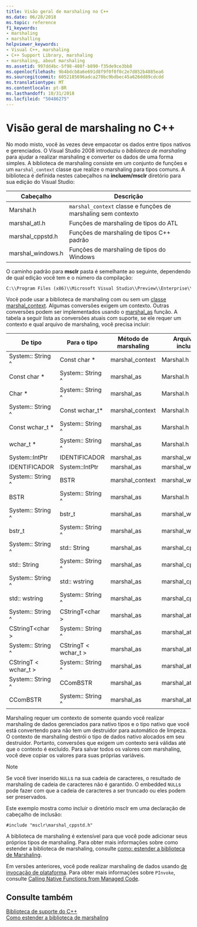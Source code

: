```yaml
---
title: Visão geral de marshaling no C++
ms.date: 06/28/2018
ms.topic: reference
f1_keywords:
- marshaling
- marshalling
helpviewer_keywords:
- Visual C++, marshaling
- C++ Support Library, marshaling
- marshaling, about marshaling
ms.assetid: 997dd4bc-5f98-408f-b890-f35de9ce3bb8
ms.openlocfilehash: 9b4bdcb8a6e691d8f9f0f0f0c2e7d852b4885ea6
ms.sourcegitcommit: 6052185696adca270bc9bdbec45a626dd89cdcdd
ms.translationtype: MT
ms.contentlocale: pt-BR
ms.lasthandoff: 10/31/2018
ms.locfileid: "50486275"
---
```

# <a name="overview-of-marshaling-in-c"></a>Visão geral de marshaling no C++

No modo misto, você às vezes deve empacotar os dados entre tipos nativos e gerenciados. O Visual Studio 2008 introduziu o *biblioteca de marshaling* para ajudar a realizar marshaling e converter os dados de uma forma simples.  A biblioteca de marshaling consiste em um conjunto de funções e um `marshal_context` classe que realize o marshaling para tipos comuns. A biblioteca é definida nestes cabeçalhos na **incluem/msclr** diretório para sua edição do Visual Studio:

|Cabeçalho|Descrição|
|---------------|-----------------|
|Marshal.h|`marshal_context` classe e funções de marshaling sem contexto|
|marshal_atl.h| Funções de marshaling de tipos do ATL|
|marshal_cppstd.h|Funções de marshaling de tipos C++ padrão|
|marshal_windows.h|Funções de marshaling de tipos do Windows|

O caminho padrão para **msclr** pasta é semelhante ao seguinte, dependendo de qual edição você tem e o número da compilação:

```cmd
C:\\Program Files (x86)\\Microsoft Visual Studio\\Preview\\Enterprise\\VC\\Tools\\MSVC\\14.15.26528\\include\\msclr
```

Você pode usar a biblioteca de marshaling com ou sem um [classe marshal_context](../dotnet/marshal-context-class.md). Algumas conversões exigem um contexto. Outras conversões podem ser implementados usando o [marshal_as](../dotnet/marshal-as.md) função. A tabela a seguir lista as conversões atuais com suporte, se ele requer um contexto e qual arquivo de marshaling, você precisa incluir:

|De tipo|Para o tipo|Método de marshaling|Arquivo de inclusão|
|---------------|-------------|--------------------|------------------|
|System:: String ^|Const char \*|marshal_context|Marshal.h|
|Const char \*|System:: String ^|marshal_as|Marshal.h|
|Char \*|System:: String ^|marshal_as|Marshal.h|
|System:: String ^|Const wchar_t\*|marshal_context|Marshal.h|
|Const wchar_t \*|System:: String ^|marshal_as|Marshal.h|
|wchar_t \*|System:: String ^|marshal_as|Marshal.h|
|System::IntPtr|IDENTIFICADOR|marshal_as|marshal_windows.h|
|IDENTIFICADOR|System::IntPtr|marshal_as|marshal_windows.h|
|System:: String ^|BSTR|marshal_context|marshal_windows.h|
|BSTR|System:: String ^|marshal_as|Marshal.h|
|System:: String ^|bstr_t|marshal_as|marshal_windows.h|
|bstr_t|System:: String ^|marshal_as|marshal_windows.h|
|System:: String ^|std:: String|marshal_as|marshal_cppstd.h|
|std:: String|System:: String ^|marshal_as|marshal_cppstd.h|
|System:: String ^|std:: wstring|marshal_as|marshal_cppstd.h|
|std:: wstring|System:: String ^|marshal_as|marshal_cppstd.h|
|System:: String ^|CStringT\<char >|marshal_as|marshal_atl.h|
|CStringT\<char >|System:: String ^|marshal_as|marshal_atl.h|
|System:: String ^|CStringT < wchar_t >|marshal_as|marshal_atl.h|
|CStringT < wchar_t >|System:: String ^|marshal_as|marshal_atl.h|
|System:: String ^|CComBSTR|marshal_as|marshal_atl.h|
|CComBSTR|System:: String ^|marshal_as|marshal_atl.h|

Marshaling requer um contexto de somente quando você realizar marshaling de dados gerenciados para nativo tipos e o tipo nativo que você está convertendo para não tem um destruidor para automático de limpeza. O contexto de marshaling destrói o tipo de dados nativo alocados em seu destruidor. Portanto, conversões que exigem um contexto será válidas até que o contexto é excluído. Para salvar todos os valores com marshaling, você deve copiar os valores para suas próprias variáveis.

> [!NOTE]
>  Se você tiver inserido `NULL`s na sua cadeia de caracteres, o resultado de marshaling de cadeia de caracteres não é garantido. O embedded `NULL`s pode fazer com que a cadeia de caracteres a ser truncado ou eles podem ser preservados.

Este exemplo mostra como incluir o diretório msclr em uma declaração de cabeçalho de inclusão:

`#include "msclr\marshal_cppstd.h"`

A biblioteca de marshaling é extensível para que você pode adicionar seus próprios tipos de marshaling. Para obter mais informações sobre como estender a biblioteca de marshaling, consulte [como: estender a biblioteca de Marshaling](../dotnet/how-to-extend-the-marshaling-library.md).

Em versões anteriores, você pode realizar marshaling de dados usando [de invocação de plataforma](/dotnet/framework/interop/consuming-unmanaged-dll-functions). Para obter mais informações sobre `PInvoke`, consulte [Calling Native Functions from Managed Code](../dotnet/calling-native-functions-from-managed-code.md).

## <a name="see-also"></a>Consulte também

[Biblioteca de suporte do C++](../dotnet/cpp-support-library.md)<br/>
[Como estender a biblioteca de marshaling](../dotnet/how-to-extend-the-marshaling-library.md)
